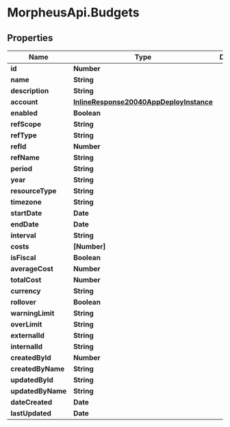 # MorpheusApi.Budgets

## Properties

Name | Type | Description | Notes
------------ | ------------- | ------------- | -------------
**id** | **Number** |  | [optional] 
**name** | **String** |  | [optional] 
**description** | **String** |  | [optional] 
**account** | [**InlineResponse20040AppDeployInstance**](InlineResponse20040AppDeployInstance.md) |  | [optional] 
**enabled** | **Boolean** |  | [optional] 
**refScope** | **String** |  | [optional] 
**refType** | **String** |  | [optional] 
**refId** | **Number** |  | [optional] 
**refName** | **String** |  | [optional] 
**period** | **String** |  | [optional] 
**year** | **String** |  | [optional] 
**resourceType** | **String** |  | [optional] 
**timezone** | **String** |  | [optional] 
**startDate** | **Date** |  | [optional] 
**endDate** | **Date** |  | [optional] 
**interval** | **String** |  | [optional] 
**costs** | **[Number]** |  | [optional] 
**isFiscal** | **Boolean** |  | [optional] 
**averageCost** | **Number** |  | [optional] 
**totalCost** | **Number** |  | [optional] 
**currency** | **String** |  | [optional] 
**rollover** | **Boolean** |  | [optional] 
**warningLimit** | **String** |  | [optional] 
**overLimit** | **String** |  | [optional] 
**externalId** | **String** |  | [optional] 
**internalId** | **String** |  | [optional] 
**createdById** | **Number** |  | [optional] 
**createdByName** | **String** |  | [optional] 
**updatedById** | **String** |  | [optional] 
**updatedByName** | **String** |  | [optional] 
**dateCreated** | **Date** |  | [optional] 
**lastUpdated** | **Date** |  | [optional] 


